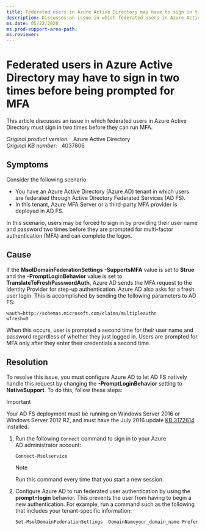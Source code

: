 ```yaml
---
title: Federated users in Azure Active Directory may have to sign in two times before being prompted for MFA
description: Discusses an issue in which federated users in Azure Active Directory must sign in two times before they can run MFA.
ms.date: 05/22/2020
ms.prod-support-area-path: 
ms.reviewer: 
---
```

# Federated users in Azure Active Directory may have to sign in two times before being prompted for MFA

This article discusses an issue in which federated users in Azure Active Directory must sign in two times before they can run MFA.

_Original product version:_ &nbsp; Azure Active Directory  
_Original KB number:_ &nbsp; 4037806

## Symptoms

Consider the following scenario:

- You have an Azure Active Directory (Azure AD) tenant in which users are federated through Active Directory Federated Services (AD FS).
- In this tenant, Azure MFA Server or a third-party MFA provider is deployed in AD FS.

In this scenario, users may be forced to sign in by providing their user name and password two times before they are prompted for multi-factor authentication (MFA) and can complete the logon.

## Cause

If the **MsolDomainFederationSettings -SupportsMFA** value is set to **$true** and the **-PromptLoginBehavior** value is set to **TranslateToFreshPasswordAuth**, Azure AD sends the MFA request to the Identity Provider for step-up authentication. Azure AD also asks for a fresh user login. This is accomplished by sending the following parameters to AD FS:

`wauth=http://schemas.microsoft.com/claims/multipleauthn`  
 `wfresh=0`  

When this occurs, user is prompted a second time for their user name and password regardless of whether they just logged in. Users are prompted for MFA only after they enter their credentials a second time.

## Resolution

To resolve this issue, you must configure Azure AD to let AD FS natively handle this request by changing the **-PromptLoginBehavior** setting to **NativeSupport**. To do this, follow these steps:

> [!IMPORTANT]
> Your AD FS deployment must be running on Windows Server 2016 or Windows Server 2012 R2, and must have the July 2016 update [KB 3172614](https://support.microsoft.com/help/4009451/windows-8-1-windows-server-2012-r2-update-kb3172614) installed.

1. Run the following `Connect` command to sign in to your Azure AD administrator account:

    ```powershell
    Connect-Msolservice
    ```

    > [!NOTE]
    > Run this command every time that you start a new session.

2. Configure Azure AD to run federated user authentication by using the **prompt=login** behavior. This prevents the user from having to begin a new authentication. For example, run a command such as the following that includes your tenant-specific information:

    ```powershell
    Set-MsolDomainFederationSettings -DomainNameyour_domain_name-PreferredAuthenticationProtocol <current auth setting such as WsFed> -SupportsMfa $True -PromptLoginBehavior NativeSupport
    ```
